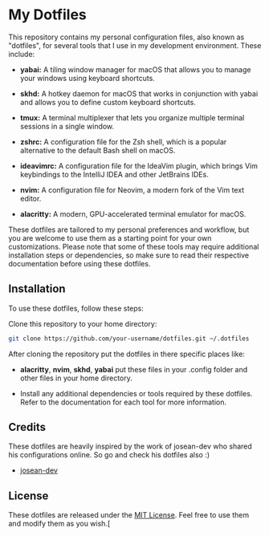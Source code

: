 
# My Dotfiles

This repository contains my personal configuration files, also known as "dotfiles", for several tools that I use in my development environment. These include:

- **yabai:** A tiling window manager for macOS that allows you to manage your windows using keyboard shortcuts.

- **skhd:** A hotkey daemon for macOS that works in conjunction with yabai and allows you to define custom keyboard shortcuts.

- **tmux:** A terminal multiplexer that lets you organize multiple terminal sessions in a single window.

- **zshrc:** A configuration file for the Zsh shell, which is a popular alternative to the default Bash shell on macOS.

- **ideavimrc:** A configuration file for the IdeaVim plugin, which brings Vim keybindings to the IntelliJ IDEA and other JetBrains IDEs.

- **nvim:** A configuration file for Neovim, a modern fork of the Vim text editor.

- **alacritty:** A modern, GPU-accelerated terminal emulator for macOS.

These dotfiles are tailored to my personal preferences and workflow, but you are welcome to use them as a starting point for your own customizations. Please note that some of these tools may require additional installation steps or dependencies, so make sure to read their respective documentation before using these dotfiles.



## Installation

To use these dotfiles, follow these steps:

Clone this repository to your home directory:

```bash
git clone https://github.com/your-username/dotfiles.git ~/.dotfiles
```
After cloning the repository put the dotfiles in there specific places like:

- **alacritty**, **nvim**, **skhd**, **yabai** put these files in your .config folder and other files in your home directory.

- Install any additional dependencies or tools required by these dotfiles. Refer to the documentation for each tool for more information.

## Credits

These dotfiles are heavily inspired by the work of josean-dev who shared his configurations online. So go and check his dotfiles also :)

 - [josean-dev](https://github.com/josean-dev)


## License

These dotfiles are released under the [MIT License](https://choosealicense.com/licenses/mit/). Feel free to use them and modify them as you wish.[

